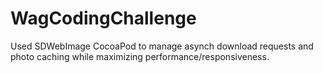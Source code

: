 # WagCodingChallenge

Used SDWebImage CocoaPod to manage asynch download requests and photo caching while maximizing performance/responsiveness.
